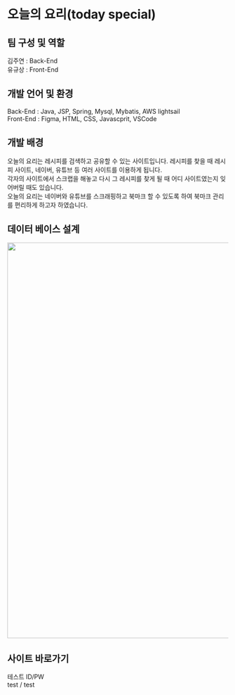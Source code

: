 # 오늘의 요리(today special)

## 팀 구성 및 역할
김주연 : Back-End <br>
유규상 : Front-End

## 개발 언어 및 환경
Back-End : Java, JSP, Spring, Mysql, Mybatis, AWS lightsail<br>
Front-End : Figma, HTML, CSS, Javascprit, VSCode

## 개발 배경
오늘의 요리는 레시피를 검색하고 공유할 수 있는 사이트입니다. 레시피를 찾을 때 레시피 사이트, 네이버, 유튜브 등 여러 사이트를 이용하게 됩니다.<br>
각자의 사이트에서 스크랩을 해놓고 다시 그 레시피를 찾게 될 때 어디 사이트였는지 잊어버릴 때도 있습니다. <br>
오늘의 요리는 네이버와 유튜브를 스크래핑하고 북마크 할 수 있도록 하여 북마크 관리를 편리하게 하고자 하였습니다.

## 데이터 베이스 설계
<img src="https://user-images.githubusercontent.com/61386041/120675676-3ec0da80-c4d0-11eb-9bb9-6b9b43dc28c6.PNG" width="900">

## 사이트 바로가기
테스트 ID/PW<br>
test / test
